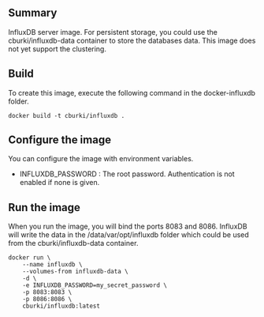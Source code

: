 Summary
-------

InfluxDB server image. For persistent storage, you could use the cburki/influxdb-data container to store the databases data. This image does not yet support the clustering.


Build
-----

To create this image, execute the following command in the docker-influxdb folder.

    docker build -t cburki/influxdb .


Configure the image
-------------

You can configure the image with environment variables.

 - INFLUXDB_PASSWORD : The root password. Authentication is not enabled if none is given.


Run the image
-------------

When you run the image, you will bind the ports 8083 and 8086. InfluxDB will write the data in the /data/var/opt/influxdb folder which could be used from the cburki/influxdb-data container.

    docker run \
        --name influxdb \
        --volumes-from influxdb-data \
        -d \
        -e INFLUXDB_PASSWORD=my_secret_password \
        -p 8083:8083 \
        -p 8086:8086 \
        cburki/influxdb:latest
